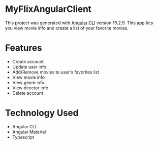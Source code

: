 # MyFlixAngularClient

This project was generated with [Angular CLI](https://github.com/angular/angular-cli) version 16.2.9.
This app lets you view movie info and create a list of your favorite movies.

# Features

- Create account
- Update user info
- Add/Remove movies to user's favorites list
- View movie info
- View genre info
- View director info
- Delete account

# Technology Used

- Angular CLI
- Angular Material
- Typescript

